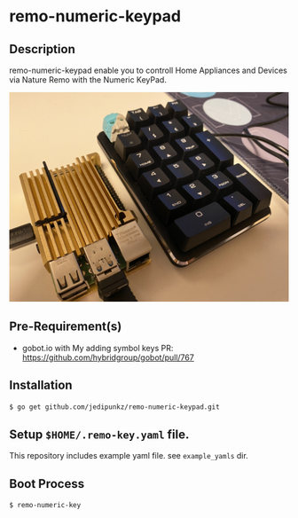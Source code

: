 # remo-numeric-keypad

## Description

remo-numeric-keypad enable you to controll Home Appliances and Devices via Nature Remo with the Numeric KeyPad.

<img src="https://github.com/jedipunkz/remo-numeric-keypad/blob/master/pix/numeric_key_with_raspberyy_pi.jpg" width=512>

## Pre-Requirement(s)

- gobot.io with My adding symbol keys PR: https://github.com/hybridgroup/gobot/pull/767

## Installation

```bash
$ go get github.com/jedipunkz/remo-numeric-keypad.git
```

## Setup `$HOME/.remo-key.yaml` file.

This repository includes example yaml file. see `example_yamls` dir.

## Boot Process

```bash
$ remo-numeric-key
```
